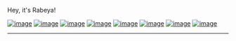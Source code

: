 Hey, it's Rabeya!




[![image](https://img.shields.io/twitter/url?label=Rabeya%20Akter&logo=linkedin&style=social&url=https%3A%2F%2Fwww.linkedin.com%2Fhp%2F)](https://www.linkedin.com/in/rabeya-akter-4a3111174/)
[![image](https://img.shields.io/twitter/url?label=Rabeya%20Akter&logo=twitter&style=social&url=https%3A%2F%2Ftwitter.com%2FRabeyaA39672541)](https://twitter.com/RabeyaA39672541)
[![image](https://img.shields.io/twitter/url?label=Rabeya%20Akter&logo=google%20scholar&style=social&url=https%3A%2F%2Fscholar.google.com%2Fcitations%3Fhl%3Den%26user%3D3XYOK88AAAAJ)](https://scholar.google.com/citations?hl=en&user=3XYOK88AAAAJ)
[![image](https://img.shields.io/twitter/url?label=Rabeya%20Akter&logo=kaggle&style=social&url=https%3A%2F%2Fwww.kaggle.com%2F)](https://www.kaggle.com/rabeyaakter23)
[![image](https://img.shields.io/twitter/url?label=Rabeya%20Akter&logo=hackerrank&style=social&url=https%3A%2F%2Fwww.hackerrank.com%2Fs2018126866)](https://www.hackerrank.com/s2018126866)
[![image](https://img.shields.io/twitter/url?label=Rabeya%20Akter&logo=hackerearth&style=social&url=https%3A%2F%2Fwww.hackerearth.com%2Fchallenges%2F)](https://www.hackerearth.com/@s2018126866)
[![image](https://img.shields.io/twitter/url?label=Rabeya%20Akter&logo=Stackoverflow&logoColor=orange&style=social&url=https%3A%2F%2Fstackoverflow.com%2F)](https://stackoverflow.com/users/18130956/rabeya-akter?tab=profile)
[![image](https://img.shields.io/twitter/url?label=Rabeya%20Akter&logo=Medium&style=social&url=https%3A%2F%2Fmedium.com%2F)](https://medium.com/@rabeya_akter)
 
-----

<br />

<br />




 
 
 


